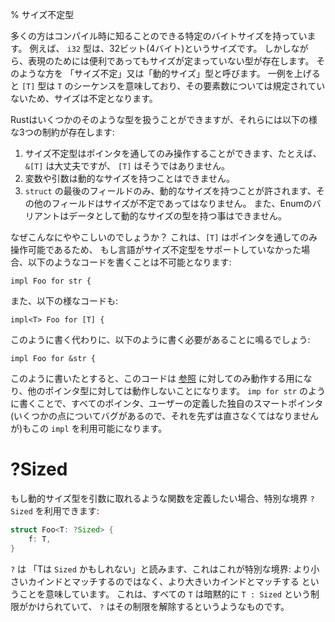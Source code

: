 % サイズ不定型
<!-- % Unsized Types -->

<!-- Most types have a particular size, in bytes, that is knowable at compile time. -->
<!-- For example, an `i32` is thirty-two bits big, or four bytes. However, there are -->
<!-- some types which are useful to express, but do not have a defined size. These are -->
<!-- called ‘unsized’ or ‘dynamically sized’ types. One example is `[T]`. This type -->
<!-- represents a certain number of `T` in sequence. But we don’t know how many -->
<!-- there are, so the size is not known. -->
多くの方はコンパイル時に知ることのできる特定のバイトサイズを持っています。
例えば、 `i32` 型は、32ビット(4バイト)というサイズです。
しかしながら、表現のためには便利であってもサイズが定まっていない型が存在します。
そのような方を 「サイズ不定」又は「動的サイズ」型と呼びます。
一例を上げると `[T]` 型は `T` のシーケンスを意味しており、その要素数については規定されていないため、サイズは不定となります。

<!-- Rust understands a few of these types, but they have some restrictions. There -->
<!-- are three: -->
Rustはいくつかのそのような型を扱うことができますが、それらには以下の様な3つの制約が存在します:

<!-- 1. We can only manipulate an instance of an unsized type via a pointer. An ->
<!--    `&[T]` works just fine, but a `[T]` does not. -->
<!-- 2. Variables and arguments cannot have dynamically sized types. -->
<!-- 3. Only the last field in a `struct` may have a dynamically sized type; the -->
<!--    other fields must not. Enum variants must not have dynamically sized types as -->
<!--    data. -->
1. サイズ不定型はポインタを通してのみ操作することができます、たとえば、 `&[T]` は大丈夫ですが、 `[T]` はそうではありません。
2. 変数や引数は動的なサイズを持つことはできません。
3. `struct` の最後のフィールドのみ、動的なサイズを持つことが許されます、その他のフィールドはサイズが不定であってはなりません。
   また、Enumのバリアントはデータとして動的なサイズの型を持つ事はできません。

<!-- So why bother? Well, because `[T]` can only be used behind a pointer, if we -->
<!-- didn’t have language support for unsized types, it would be impossible to write -->
<!-- this: -->
なぜこんなにややこしいのでしょうか？ これは、`[T]` はポインタを通してのみ操作可能であるため、
もし言語がサイズ不定型をサポートしていなかった場合、以下のようなコードを書くことは不可能となります:

```rust,ignore
impl Foo for str {
```

<!-- or -->
また、以下の様なコードも:

```rust,ignore
impl<T> Foo for [T] {
```

<!-- Instead, you would have to write: -->
このように書く代わりに、以下のように書く必要があることに鳴るでしょう:

```rust,ignore
impl Foo for &str {
```

<!-- Meaning, this implementation would only work for [references][ref], and not -->
<!-- other types of pointers. With the `impl for str`, all pointers, including (at -->
<!-- some point, there are some bugs to fix first) user-defined custom smart -->
<!-- pointers, can use this `impl`. -->
このように書いたとすると、このコードは [参照][ref] に対してのみ動作する用になり、他のポインタ型に対しては動作しないことになります。
`imp for str` のように書くことで、すべてのポインタ、ユーザーの定義した独自のスマートポインタ(いくつかの点についてバグがあるので、それを先ずは直さなくてはなりませんが)もこの `impl` を利用可能になります。

[ref]: references-and-borrowing.html

# ?Sized

<!-- If you want to write a function that accepts a dynamically sized type, you -->
<!-- can use the special bound, `?Sized`: -->
もし動的サイズ型を引数に取れるような関数を定義したい場合、特別な境界 `?Sized` を利用できます:

```rust
struct Foo<T: ?Sized> {
    f: T,
}
```

<!-- This `?`, read as “T may be `Sized`”,  means that this bound is special: it -->
<!-- lets us match more kinds, not less. It’s almost like every `T` implicitly has -->
<!-- `T: Sized`, and the `?` undoes this default. -->
`?` は 「Tは `Sized` かもしれない」と読みます、これはこれが特別な境界: より小さいカインドとマッチするのではなく、より大きいカインドとマッチする ということを意味しています。
これは、すべての `T` は暗黙的に `T : Sized` という制限がかけられていて、 `?` はその制限を解除するというようなものです。
